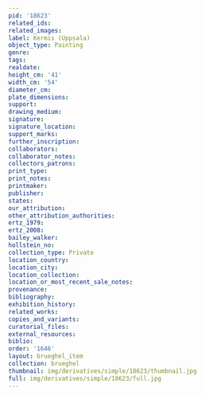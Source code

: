 ```yaml
---
pid: '18623'
related_ids: 
related_images: 
label: Kermis (Uppsala)
object_type: Painting
genre: 
tags: 
realdate: 
height_cm: '41'
width_cm: '54'
diameter_cm: 
plate_dimensions: 
support: 
drawing_medium: 
signature: 
signature_location: 
support_marks: 
further_inscription: 
collaborators: 
collaborator_notes: 
collectors_patrons: 
print_type: 
print_notes: 
printmaker: 
publisher: 
states: 
our_attribution: 
other_attribution_authorities: 
ertz_1979: 
ertz_2008: 
bailey_walker: 
hollstein_no: 
collection_type: Private
location_country: 
location_city: 
location_collection: 
location_or_most_recent_sale_notes: 
provenance: 
bibliography: 
exhibition_history: 
related_works: 
copies_and_variants: 
curatorial_files: 
external_resources: 
biblio: 
order: '1646'
layout: brueghel_item
collection: brueghel
thumbnail: img/derivatives/simple/18623/thumbnail.jpg
full: img/derivatives/simple/18623/full.jpg
---
```

